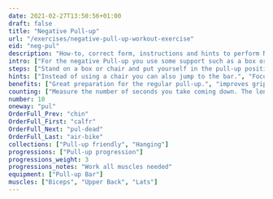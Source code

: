 ```yaml
---
date: 2021-02-27T13:50:56+01:00
draft: false
title: "Negative Pull-up"
url: "/exercises/negative-pull-up-workout-exercise"
eid: "neg-pul"
description: "How-to, correct form, instructions and hints to perform Negative Pull-up. Similar exercises and video demo"
intro: ["For the negative Pull-up you use some support such as a box or chair, to raise your chin to the bar level. The exercise is focused on the descent part of the pull-up, and an excellent preparation for the regular pull-up."]
steps: ["Stand on a box or chair and put yourself in the pull-up position, chin above the bar.", "Slowly straighten your arms, taking 10 to 15 seconds to come to the lower position.", "Finish only when your arms are fully extended.", "This is one repetition."]
hints: ["Instead of using a chair you can also jump to the bar.", "Focus on your form keeping your body straight and core engaged.", "Avoid balancing."]
benefits: ["Great preparation for the regular pull-up.", "improves grip strength.", "Helps building body control and preparation."]
counting: ["Measure the number of seconds you take coming down. The longer the better. Count 'hanging exercises' in a period and include this one in your list."]
number: 10
oneway: "pul"
OrderFull_Prev: "chin"
OrderFull_First: "calfr"
OrderFull_Next: "pul-dead"
OrderFull_Last: "air-bike"
collections: ["Pull-up friendly", "Hanging"]
progressions: ["Pull-up progression"]
progressions_weight: 3
progressions_notes: "Work all muscles needed"
equipment: ["Pull-up Bar"]
muscles: ["Biceps", "Upper Back", "Lats"]
---
```

